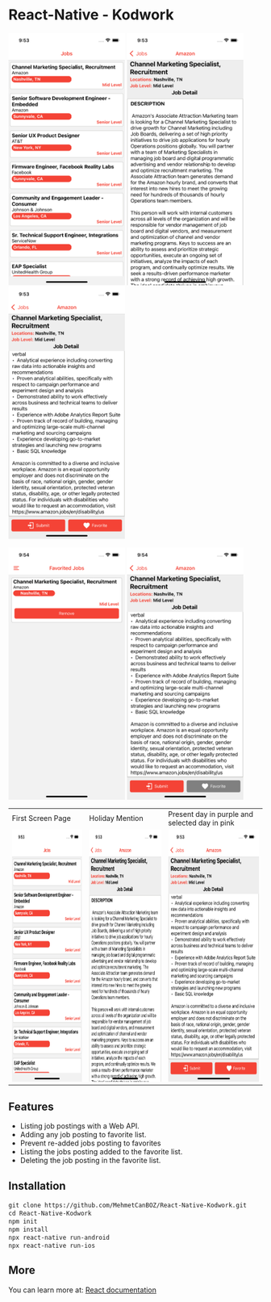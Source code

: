 # React-Native - Kodwork 


<p float="left">
  <img src="src/assets/i1.png" height="500">
  <img src="src/assets/i2.png" height="500">
  <img src="src/assets/i3.png" height="500">
</p>

<p float="left">
  <img src="src/assets/i4.png" height="500">
  <img src="src/assets/i5.png" height="500">
</p>


<table>
  <tr>
    <td>First Screen Page</td>
     <td>Holiday Mention</td>
     <td>Present day in purple and selected day in pink</td>
  </tr>
  <tr>
    <td><img src="src/assets/i1.png" height="500"></td>
    <td><img src="src/assets/i2.png" height="500"></td>
    <td><img src="src/assets/i3.png" height="500"> </td>
  </tr>
 </table>


## Features

- Listing job postings with a Web API.
- Adding any job posting to favorite list.
- Prevent re-added jobs posting  to favorites
- Listing the jobs posting added to the favorite list.
- Deleting the job posting in the favorite list.

## Installation

```
git clone https://github.com/MehmetCanBOZ/React-Native-Kodwork.git
cd React-Native-Kodwork
npm init
npm install
npx react-native run-android 
npx react-native run-ios
```

## More

You can learn more at: [React documentation](https://reactnative.dev/)